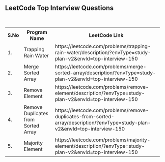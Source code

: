 <h2>LeetCode Top Interview Questions</h2>
<br>
<table>        
  <tr>
    <th>S.No</th> 
    <th>Program Name</th>
    <th>LeetCode Link</th>
  </tr>    
  <tr>
    <td>1.</td>
    <td>Trapping Rain Water</td>
    <td>https://leetcode.com/problems/trapping-rain-water/description/?envType=study-plan-v2&envId=top-interview-150</td>
  </tr>
  <tr>
    <td>2.</td>
    <td>Merge Sorted Array</td>
    <td>https://leetcode.com/problems/merge-sorted-array/description/?envType=study-plan-v2&envId=top-interview-150</td>
  </tr>
  <tr>
    <td>3.</td>
    <td>Remove Element</td>
    <td>https://leetcode.com/problems/remove-element/description/?envType=study-plan-v2&envId=top-interview-150</td>
  </tr>
  <tr>
    <td>4.</td>
    <td>Remove Duplicates from Sorted Array</td>
    <td>https://leetcode.com/problems/remove-duplicates-from-sorted-array/description/?envType=study-plan-v2&envId=top-interview-150</td>
  </tr>
  <tr>
    <td>5.</td>
    <td>Majority Element</td>
    <td>https://leetcode.com/problems/majority-element/description/?envType=study-plan-v2&envId=top-interview-150</td>
  </tr>
</table>
